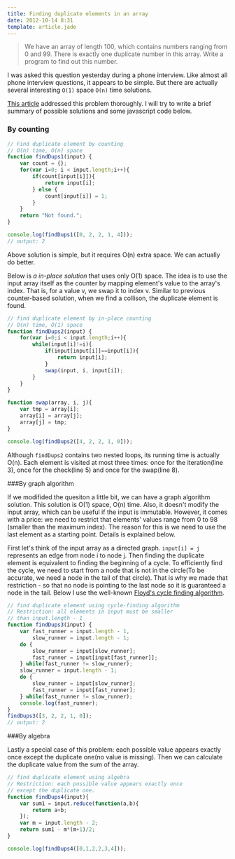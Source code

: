 ```yaml
---
title: Finding duplicate elements in an array
date: 2012-10-14 8:31
template: article.jade
---
```


>We have an array of length 100, which contains numbers ranging from 0 and 99. There is exactly one duplicate number in this array. Write a program to find out this number.

I was asked this question yesterday during a phone interview. Like almost all phone interview questions, it appears to be simple. But there are actually several interesting `O(1)` space `O(n)` time solutions.

<span class="more"></span>

[This article](http://aperiodic.net/phil/archives/Geekery/find-duplicate-elements.html) addressed this problem thoroughly. I will try to write a brief summary of possible solutions and some javascript code below. 

### By counting

```javascript
// Find duplicate element by counting
// O(n) time, O(n) space
function findDups1(input) {
    var count = {};
    for(var i=0; i < input.length;i++){
        if(count[input[i]]){
            return input[i];
        } else {
            count[input[i]] = 1;
        }
    }
    return "Not found.";
}

console.log(findDups1([0, 2, 2, 1, 4]));
// output: 2
```

Above solution is simple, but it requires O(n) extra space. We can actually do better.

Below is *a in-place solution*  that uses only O(1) space. The idea is to use the input array itself as the counter by mapping element's value to the array's index. That is, for a value v, we swap it to index v.  Similar to previous counter-based solution, when we find a collison, the duplicate element is found.

```javascript
// find duplicate element by in-place counting
// O(n) time, O(1) space
function findDups2(input) {
    for(var i=0;i < input.length;i++){
        while(input[i]!=i){
            if(input[input[i]]==input[i]){
                return input[i];
            }
            swap(input, i, input[i]);
        }
    }
}

function swap(array, i, j){
    var tmp = array[i];
    array[i] = array[j];
    array[j] = tmp;
}

console.log(findDups2([4, 2, 2, 1, 0]));
```

Although `findDups2` contains two nested loops, its running time is actually O(n). Each element is visited at most three times: once for the iteration(line 3), once for the check(line 5) and once for the swap(line 8).

###By graph algorithm

If we modifided the quesiton a little bit, we can have a graph algorithm solution. This solution is O(1) space, O(n) time. Also, it doesn't modify the input array, which can be useful if the input is immutable. However, it comes with a price: we need to restrict that elements' values range from 0 to 98 (smaller than the maximum index). The reason for this is we need to use the last element as a starting point. Details is explained below.

First let's think of the input array as a directed graph. `input[i] = j` represents an edge from node i to node j. Then finding the duplicate element is equivalent to finding the beginning of a cycle. To efficiently find the cycle, we need to start from a node that is not in the circle(To be accurate, we need a node in the tail of that circle). That is why we made that restriction - so that no node is pointing to the last node so it is guaranteed a node in the tail. 
Below I use the well-known [Floyd's cycle finding algorithm](http://en.wikipedia.org/wiki/Floyd's_cycle-finding_algorithm#Tortoise_and_hare).

```javascript
// find duplicate element using cycle-finding algorithm
// Restriction: all elements in input must be smaller 
// than input.length - 1
function findDups3(input) {
    var fast_runner = input.length - 1, 
        slow_runner = input.length - 1;
    do {
        slow_runner = input[slow_runner];
        fast_runner = input[input[fast_runner]];
    } while(fast_runner != slow_runner);
    slow_runner = input.length - 1;
    do {
        slow_runner = input[slow_runner];
        fast_runner = input[fast_runner];
    } while(fast_runner != slow_runner);
    console.log(fast_runner);
}
findDups3([3, 2, 2, 1, 0]);
// output: 2
```

###By algebra

Lastly a special case of this problem: each possible value appears exactly once except the duplicate one(no value is missing). Then we can calculate the duplicate value from the sum of the array.

```javascript
// find duplicate element using algebra
// Restriction: each possible value appears exactly once 
// except the duplicate one.
function findDups4(input){
    var sum1 = input.reduce(function(a,b){
        return a+b;
    });
    var m = input.length - 2;
    return sum1 - m*(m+1)/2;
}

console.log(findDups4([0,1,2,2,3,4]));
```